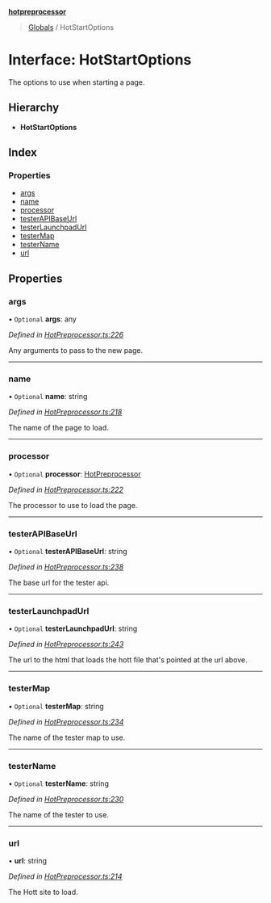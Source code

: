 **[hotpreprocessor](../README.md)**

> [Globals](../globals.md) / HotStartOptions

# Interface: HotStartOptions

The options to use when starting a page.

## Hierarchy

* **HotStartOptions**

## Index

### Properties

* [args](hotstartoptions.md#args)
* [name](hotstartoptions.md#name)
* [processor](hotstartoptions.md#processor)
* [testerAPIBaseUrl](hotstartoptions.md#testerapibaseurl)
* [testerLaunchpadUrl](hotstartoptions.md#testerlaunchpadurl)
* [testerMap](hotstartoptions.md#testermap)
* [testerName](hotstartoptions.md#testername)
* [url](hotstartoptions.md#url)

## Properties

### args

• `Optional` **args**: any

*Defined in [HotPreprocessor.ts:226](https://github.com/OurFreeLight/HotPreprocessor/blob/79295d2/src/HotPreprocessor.ts#L226)*

Any arguments to pass to the new page.

___

### name

• `Optional` **name**: string

*Defined in [HotPreprocessor.ts:218](https://github.com/OurFreeLight/HotPreprocessor/blob/79295d2/src/HotPreprocessor.ts#L218)*

The name of the page to load.

___

### processor

• `Optional` **processor**: [HotPreprocessor](../classes/hotpreprocessor.md)

*Defined in [HotPreprocessor.ts:222](https://github.com/OurFreeLight/HotPreprocessor/blob/79295d2/src/HotPreprocessor.ts#L222)*

The processor to use to load the page.

___

### testerAPIBaseUrl

• `Optional` **testerAPIBaseUrl**: string

*Defined in [HotPreprocessor.ts:238](https://github.com/OurFreeLight/HotPreprocessor/blob/79295d2/src/HotPreprocessor.ts#L238)*

The base url for the tester api.

___

### testerLaunchpadUrl

• `Optional` **testerLaunchpadUrl**: string

*Defined in [HotPreprocessor.ts:243](https://github.com/OurFreeLight/HotPreprocessor/blob/79295d2/src/HotPreprocessor.ts#L243)*

The url to the html that loads the hott file that's
pointed at the url above.

___

### testerMap

• `Optional` **testerMap**: string

*Defined in [HotPreprocessor.ts:234](https://github.com/OurFreeLight/HotPreprocessor/blob/79295d2/src/HotPreprocessor.ts#L234)*

The name of the tester map to use.

___

### testerName

• `Optional` **testerName**: string

*Defined in [HotPreprocessor.ts:230](https://github.com/OurFreeLight/HotPreprocessor/blob/79295d2/src/HotPreprocessor.ts#L230)*

The name of the tester to use.

___

### url

•  **url**: string

*Defined in [HotPreprocessor.ts:214](https://github.com/OurFreeLight/HotPreprocessor/blob/79295d2/src/HotPreprocessor.ts#L214)*

The Hott site to load.
